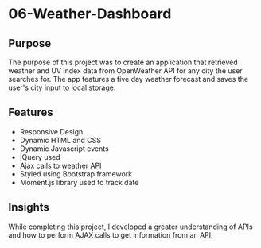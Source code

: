 # 06-Weather-Dashboard

## Purpose 
The purpose of this project was to create an application that retrieved weather and UV index data from OpenWeather API for any city the user searches for. The app features a five day weather forecast and saves the user's city input to local storage. 

## Features
- Responsive Design
- Dynamic HTML and CSS
- Dynamic Javascript events
- jQuery used
- Ajax calls to weather API
- Styled using Bootstrap framework
- Moment.js library used to track date

## Insights
While completing this project, I developed a greater understanding of APIs and how to perform AJAX calls to get information from an API.

